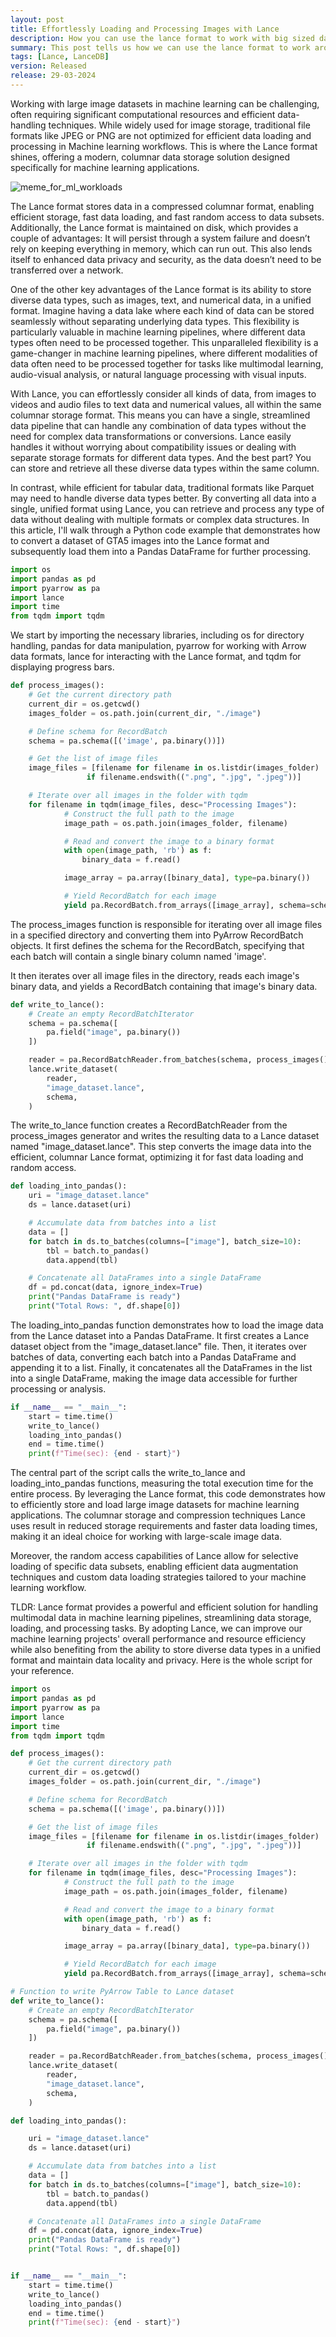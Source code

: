 ```yaml
---
layout: post
title: Effortlessly Loading and Processing Images with Lance
description: How you can use the lance format to work with big sized data
summary: This post tells us how we can use the lance format to work around the big dataset of various images and why it's better than other cases. Used GTA5 image dataset for this post
tags: [Lance, LanceDB]
version: Released
release: 29-03-2024
---
```



Working with large image datasets in machine learning can be challenging, often requiring significant computational resources and efficient data-handling techniques. While widely used for image storage, traditional file formats like JPEG or PNG are not optimized for efficient data loading and processing in Machine learning workflows. This is where the Lance format shines, offering a modern, columnar data storage solution designed specifically for machine learning applications.

![meme_for_ml_workloads]()


The Lance format stores data in a compressed columnar format, enabling efficient storage, fast data loading, and fast random access to data subsets. Additionally, the Lance format is maintained on disk, which provides a couple of advantages: It will persist through a system failure and doesn’t rely on keeping everything in memory, which can run out. This also lends itself to enhanced data privacy and security, as the data doesn’t need to be transferred over a network.

One of the other key advantages of the Lance format is its ability to store diverse data types, such as images, text, and numerical data, in a unified format. Imagine having a data lake where each kind of data can be stored seamlessly without separating underlying data types. This flexibility is particularly valuable in machine learning pipelines, where different data types often need to be processed together. This unparalleled flexibility is a game-changer in machine learning pipelines, where different modalities of data often need to be processed together for tasks like multimodal learning, audio-visual analysis, or natural language processing with visual inputs.

With Lance, you can effortlessly consider all kinds of data, from images to videos and audio files to text data and numerical values, all within the same columnar storage format. This means you can have a single, streamlined data pipeline that can handle any combination of data types without the need for complex data transformations or conversions. Lance easily handles it without worrying about compatibility issues or dealing with separate storage formats for different data types. And the best part? You can store and retrieve all these diverse data types within the same column.

In contrast, while efficient for tabular data, traditional formats like Parquet may need to handle diverse data types better. By converting all data into a single, unified format using Lance, you can retrieve and process any type of data without dealing with multiple formats or complex data structures.
In this article, I'll walk through a Python code example that demonstrates how to convert a dataset of GTA5 images into the Lance format and subsequently load them into a Pandas DataFrame for further processing.

```python
import os
import pandas as pd
import pyarrow as pa
import lance
import time
from tqdm import tqdm
```

We start by importing the necessary libraries, including os for directory handling, pandas for data manipulation, pyarrow for working with Arrow data formats, lance for interacting with the Lance format, and tqdm for displaying progress bars.

```python
def process_images():
    # Get the current directory path
    current_dir = os.getcwd()
    images_folder = os.path.join(current_dir, "./image")

    # Define schema for RecordBatch
    schema = pa.schema([('image', pa.binary())])

    # Get the list of image files
    image_files = [filename for filename in os.listdir(images_folder)
          		 if filename.endswith((".png", ".jpg", ".jpeg"))]

    # Iterate over all images in the folder with tqdm
    for filename in tqdm(image_files, desc="Processing Images"):
        	# Construct the full path to the image
        	image_path = os.path.join(images_folder, filename)

        	# Read and convert the image to a binary format
        	with open(image_path, 'rb') as f:
            	binary_data = f.read()

        	image_array = pa.array([binary_data], type=pa.binary())

        	# Yield RecordBatch for each image
        	yield pa.RecordBatch.from_arrays([image_array], schema=schema)
```

The process_images function is responsible for iterating over all image files in a specified directory and converting them into PyArrow RecordBatch objects. It first defines the schema for the RecordBatch, specifying that each batch will contain a single binary column named 'image'. 

It then iterates over all image files in the directory, reads each image's binary data, and yields a RecordBatch containing that image's binary data.

```python
def write_to_lance():
	# Create an empty RecordBatchIterator
	schema = pa.schema([
    	pa.field("image", pa.binary())
	])

	reader = pa.RecordBatchReader.from_batches(schema, process_images())
	lance.write_dataset(
    	reader,
    	"image_dataset.lance",
    	schema,
	)
```

The write_to_lance function creates a RecordBatchReader from the process_images generator and writes the resulting data to a Lance dataset named "image_dataset.lance". This step converts the image data into the efficient, columnar Lance format, optimizing it for fast data loading and random access.

```python
def loading_into_pandas():
	uri = "image_dataset.lance"
	ds = lance.dataset(uri)

	# Accumulate data from batches into a list
	data = []
	for batch in ds.to_batches(columns=["image"], batch_size=10):
    	tbl = batch.to_pandas()
    	data.append(tbl)

	# Concatenate all DataFrames into a single DataFrame
	df = pd.concat(data, ignore_index=True)
	print("Pandas DataFrame is ready")
	print("Total Rows: ", df.shape[0])
```

The loading_into_pandas function demonstrates how to load the image data from the Lance dataset into a Pandas DataFrame. It first creates a Lance dataset object from the "image_dataset.lance" file. Then, it iterates over batches of data, converting each batch into a Pandas DataFrame and appending it to a list. Finally, it concatenates all the DataFrames in the list into a single DataFrame, making the image data accessible for further processing or analysis.

```python
if __name__ == "__main__":
	start = time.time()
	write_to_lance()
	loading_into_pandas()
	end = time.time()
	print(f"Time(sec): {end - start}")
```

The central part of the script calls the write_to_lance and loading_into_pandas functions, measuring the total execution time for the entire process.
By leveraging the Lance format, this code demonstrates how to efficiently store and load large image datasets for machine learning applications. The columnar storage and compression techniques Lance uses result in reduced storage requirements and faster data loading times, making it an ideal choice for working with large-scale image data.

Moreover, the random access capabilities of Lance allow for selective loading of specific data subsets, enabling efficient data augmentation techniques and custom data loading strategies tailored to your machine learning workflow.

TLDR: Lance format provides a powerful and efficient solution for handling multimodal data in machine learning pipelines, streamlining data storage, loading, and processing tasks. By adopting Lance, we can improve our machine learning projects' overall performance and resource efficiency while also benefiting from the ability to store diverse data types in a unified format and maintain data locality and privacy. Here is the whole script for your reference.

```python
import os
import pandas as pd
import pyarrow as pa
import lance
import time
from tqdm import tqdm

def process_images():
    # Get the current directory path
    current_dir = os.getcwd()
    images_folder = os.path.join(current_dir, "./image")

    # Define schema for RecordBatch
    schema = pa.schema([('image', pa.binary())])

    # Get the list of image files
    image_files = [filename for filename in os.listdir(images_folder)
          		 if filename.endswith((".png", ".jpg", ".jpeg"))]

    # Iterate over all images in the folder with tqdm
    for filename in tqdm(image_files, desc="Processing Images"):
        	# Construct the full path to the image
        	image_path = os.path.join(images_folder, filename)

        	# Read and convert the image to a binary format
        	with open(image_path, 'rb') as f:
            	binary_data = f.read()

        	image_array = pa.array([binary_data], type=pa.binary())

        	# Yield RecordBatch for each image
        	yield pa.RecordBatch.from_arrays([image_array], schema=schema)

# Function to write PyArrow Table to Lance dataset
def write_to_lance():
	# Create an empty RecordBatchIterator
	schema = pa.schema([
    	pa.field("image", pa.binary())
	])

	reader = pa.RecordBatchReader.from_batches(schema, process_images())
	lance.write_dataset(
    	reader,
    	"image_dataset.lance",
    	schema,
	)

def loading_into_pandas():

	uri = "image_dataset.lance"
	ds = lance.dataset(uri)

	# Accumulate data from batches into a list
	data = []
	for batch in ds.to_batches(columns=["image"], batch_size=10):
    	tbl = batch.to_pandas()
    	data.append(tbl)

	# Concatenate all DataFrames into a single DataFrame
	df = pd.concat(data, ignore_index=True)
	print("Pandas DataFrame is ready")
	print("Total Rows: ", df.shape[0])


if __name__ == "__main__":
	start = time.time()
	write_to_lance()
	loading_into_pandas()
	end = time.time()
	print(f"Time(sec): {end - start}")
```

